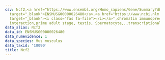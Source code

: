 ```yaml
---
csv: Ncf2,<a href="https://www.ensembl.org/Homo_sapiens/Gene/Summary?db=core;g=ENSMUSG00000026480"
  target="_blank">ENSMUSG00000026480</a>,<a href="https://www.ncbi.nlm.nih.gov/pubmed/25450459"
  target="_blank"><i class="fas fa-file"></i></a>",chromatin immunoprecipitation assay,direct
  interaction,prime adult stage, testis, Spermatocyte,,,transcriptional regulation,
data_alias: Ncf2
data_id: ENSMUSG00000026480
data_numevidence: 1
data_species: Mus musculus
data_taxid: '10090'
title: Ncf2
---
```

